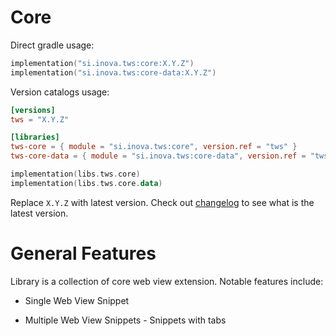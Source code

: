 # Core

Direct gradle usage:

```kotlin
implementation("si.inova.tws:core:X.Y.Z")
implementation("si.inova.tws:core-data:X.Y.Z")
```

Version catalogs usage:

```toml
[versions]
tws = "X.Y.Z"
```

```toml
[libraries]
tws-core = { module = "si.inova.tws:core", version.ref = "tws" }
tws-core-data = { module = "si.inova.tws:core-data", version.ref = "tws" }
```

```kotlin
implementation(libs.tws.core)
implementation(libs.tws.core.data)
```

Replace `X.Y.Z` with latest version. Check out [changelog](../CHANGELOG.MD) to see what is the latest version.

# General Features

Library is a collection of core web view extension. Notable features include:

- Single Web View Snippet

- Multiple Web View Snippets - Snippets with tabs
